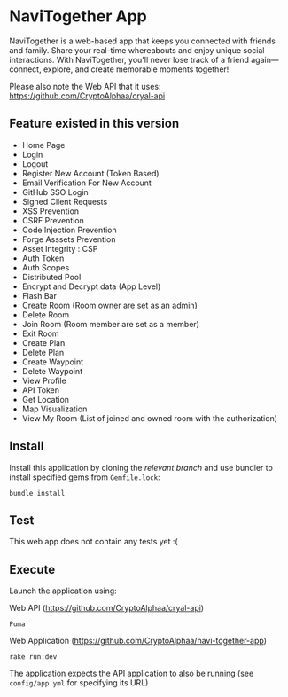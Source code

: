 # NaviTogether App

NaviTogether is a web-based app that keeps you connected with friends and family. Share your real-time whereabouts and enjoy unique social interactions. With NaviTogether, you'll never lose track of a friend again—connect, explore, and create memorable moments together!

Please also note the Web API that it uses: https://github.com/CryptoAlphaa/cryal-api

## Feature existed in this version
- Home Page
- Login
- Logout
- Register New Account (Token Based)
- Email Verification For New Account
- GitHub SSO Login
- Signed Client Requests
- XSS Prevention
- CSRF Prevention
- Code Injection Prevention
- Forge Asssets Prevention
- Asset Integrity : CSP
- Auth Token
- Auth Scopes
- Distributed Pool
- Encrypt and Decrypt data (App Level)
- Flash Bar
- Create Room (Room owner are set as an admin)
- Delete Room
- Join Room (Room member are set as a member)
- Exit Room
- Create Plan
- Delete Plan
- Create Waypoint
- Delete Waypoint
- View Profile
- API Token
- Get Location
- Map Visualization
- View My Room (List of joined and owned room with the authorization)

## Install

Install this application by cloning the *relevant branch* and use bundler to install specified gems from `Gemfile.lock`:

```shell
bundle install
```

## Test

This web app does not contain any tests yet :(

## Execute

Launch the application using:

Web API (https://github.com/CryptoAlphaa/cryal-api)
```shell
Puma
```
Web Application (https://github.com/CryptoAlphaa/navi-together-app)
```shell
rake run:dev
```

The application expects the API application to also be running (see `config/app.yml` for specifying its URL)
